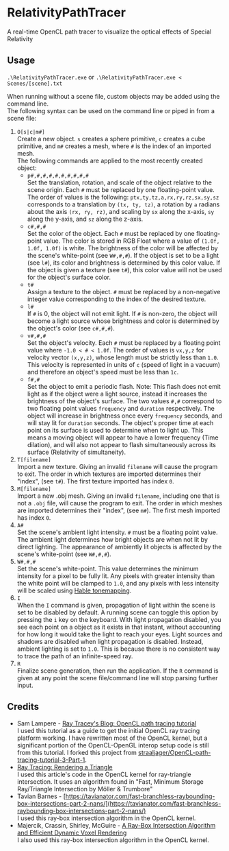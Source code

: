 # RelativityPathTracer
A real-time OpenCL path tracer to visualize the optical effects of Special Relativity

## Usage
`.\RelativityPathTracer.exe`
or
`.\RelativityPathTracer.exe < Scenes/[scene].txt`

When running without a scene file, custom objects may be added using the command line.  
The following syntax can be used on the command line or piped in from a scene file:  
1. `O[s|c|m#]`  
    Create a new object. `s` creates a sphere primitive, 
    `c` creates a cube primitive, 
    and `m#` creates a mesh, where `#` is the index of an imported mesh.  
    The following commands are applied to the most recently created object:  
    * `p#,#,#,#,#,#,#,#,#,#`  
      Set the translation, rotation, and scale of the object relative to the scene origin. Each `#` must be replaced by one floating-point value.
      The order of values is the following: `ptx,ty,tz,a,rx,ry,rz,sx,sy,sz` corresponds to a translation by `(tx, ty, tz)`, 
      a rotation by `a` radians about the axis `(rx, ry, rz)`, 
      and scaling by `sx` along the x-axis, `sy` along the y-axis, and `sz` along the z-axis.
    * `c#,#,#`  
      Set the color of the object. Each `#` must be replaced by one floating-point value.
      The color is stored in RGB Float where a value of `(1.0f, 1.0f, 1.0f)` is white.
      The brightness of the color will be affected by the scene's white-point (see `W#,#,#`).
      If the object is set to be a light (see `l#`), its color and brightness is determined by this color value.
      If the object is given a texture (see `t#`), this color value will not be used for the object's surface color.
    * `t#`  
      Assign a texture to the object. `#` must be replaced by a non-negative integer value corresponding to the index of the desired texture.
    * `l#`  
      If `#` is 0, the object will not emit light. 
      If `#` is non-zero, the object will become a light source whose brightness and color is determined by the object's color (see `c#,#,#`).
    * `v#,#,#`  
      Set the object's velocity. Each `#` must be replaced by a floating point value where `-1.0 < # < 1.0f`. 
      The order of values is `vx,y,z` for velocity vector `(x,y,z)`, whose length must be strictly less than `1.0`. 
      This velocity is represented in units of `c` (speed of light in a vacuum) and therefore an object's speed must be less than `1c`.
    * `f#,#`  
      Set the object to emit a periodic flash.
      Note: This flash does not emit light as if the object were a light source, instead it increases the brightness of the object's surface.
      The two values `#,#` correspond to two floating point values `frequency` and `duration` respectively.
      The object will increase in brightness once every `frequency` seconds, and will stay lit for `duration` seconds. 
      The object's proper time at each point on its surface is used to determine when to light up. 
      This means a moving object will appear to have a lower frequency (Time dilation), 
      and will also not appear to flash simultaneously across its surface (Relativity of simultaneity).
2. `T[filename]`  
   Import a new texture. Giving an invalid `filename` will cause the program to exit.
   The order in which textures are imported determines their "index", (see `t#`). The first texture imported has index `0`.
3. `M[filename]`  
   Import a new .obj mesh. Giving an invalid `filename`, including one that is not a `.obj` file, will cause the program to exit.
   The order in which meshes are imported determines their "index", (see `m#`). The first mesh imported has index `0`.
4. `A#`  
   Set the scene's ambient light intensity. `#` must be a floating point value.
   The ambient light determines how bright objects are when not lit by direct lighting.
   The appearance of ambiently lit objects is affected by the scene's white-point (see `W#,#,#`).
5. `W#,#,#`  
   Set the scene's white-point. This value determines the minimum intensity for a pixel to be fully lit. 
   Any pixels with greater intensity than the white point will be clamped to `1.0`, 
   and any pixels with less intensity will be scaled using [Hable tonemapping](http://filmicworlds.com/blog/filmic-tonemapping-operators/).
6. `I`  
   When the `I` command is given, propagation of light within the scene is set to be disabled by default. 
   A running scene can toggle this option by pressing the `i` key on the keyboard. With light propagation disabled,
   you see each point on a object as it exists in that instant, without accounting for how long it would take the light to reach your eyes.
   Light sources and shadows are disabled when light propagation is disabled.  Instead, ambient lighting is set to `1.0`.
   This is because there is no consistent way to trace the path of an infinite-speed ray.
7. `R`  
   Finalize scene generation, then run the application.
   If the `R` command is given at any point the scene file/command line will stop parsing further input.
   
## Credits
* Sam Lampere - [Ray Tracey's Blog: OpenCL path tracing tutorial](http://raytracey.blogspot.com/2016/11/opencl-path-tracing-tutorial-1-firing.html)  
  I used this tutorial as a guide to get the initial OpenCL ray tracing platform working. I have rewritten most of the OpenCL kernel,
  but a significant portion of the OpenCL-OpenGL interop setup code is still from this tutorial. I forked this project from [straaljager/OpenCL-path-tracing-tutorial-3-Part-1](https://github.com/straaljager/OpenCL-path-tracing-tutorial-3-Part-1).
* [Ray Tracing: Rendering a Triangle](https://www.scratchapixel.com/lessons/3d-basic-rendering/ray-tracing-rendering-a-triangle/moller-trumbore-ray-triangle-intersection)  
  I used this article's code in the OpenCL kernel for ray-triangle intersection. It uses an algorithm found in "Fast, Minimum Storage Ray/Triangle Intersection by Möller & Trumbore"
* Tavian Barnes - [https://tavianator.com/fast-branchless-raybounding-box-intersections-part-2-nans/](https://tavianator.com/fast-branchless-raybounding-box-intersections-part-2-nans/)  
  I used this ray-box intersection algorithm in the OpenCL kernel.
* Majercik, Crassin, Shirley, McGuire - [A Ray-Box Intersection Algorithm and Efficient Dynamic Voxel Rendering](http://www.jcgt.org/published/0007/03/04/paper-lowres.pdf)  
  I also used this ray-box intersection algorithm in the OpenCL kernel.
